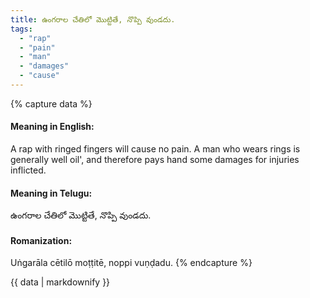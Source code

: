 ```yaml
---
title: ఉంగరాల చేతిలో మొట్టితే, నొప్పి వుండదు.
tags:
  - "rap"
  - "pain"
  - "man"
  - "damages"
  - "cause"
---
```


{% capture data %}
#### Meaning in English:
A rap with ringed fingers will cause no pain.
A man who wears rings is generally well oil', and therefore pays hand some damages for injuries inflicted.

#### Meaning in Telugu:
ఉంగరాల చేతిలో మొట్టితే, నొప్పి వుండదు.

#### Romanization:
Uṅgarāla cētilō moṭṭitē, noppi vuṇḍadu.
{% endcapture %}

{{ data | markdownify }}

